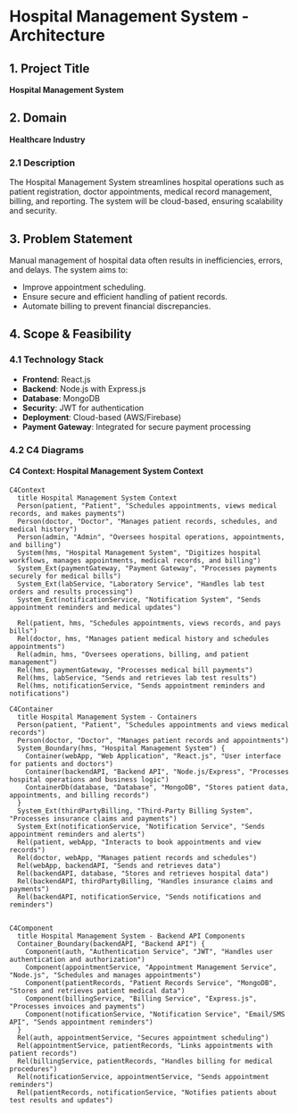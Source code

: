 # Hospital Management System - Architecture

## 1. Project Title
**Hospital Management System**

## 2. Domain
**Healthcare Industry**

### 2.1 Description
The Hospital Management System streamlines hospital operations such as patient registration, doctor appointments, medical record management, billing, and reporting. The system will be cloud-based, ensuring scalability and security.

## 3. Problem Statement

Manual management of hospital data often results in inefficiencies, errors, and delays. The system aims to:
- Improve appointment scheduling.
- Ensure secure and efficient handling of patient records.
- Automate billing to prevent financial discrepancies.

## 4. Scope & Feasibility

### 4.1 Technology Stack
- **Frontend**: React.js
- **Backend**: Node.js with Express.js
- **Database**: MongoDB
- **Security**: JWT for authentication
- **Deployment**: Cloud-based (AWS/Firebase)
- **Payment Gateway**: Integrated for secure payment processing

### 4.2 C4 Diagrams

#### **C4 Context: Hospital Management System Context**

```mermaid
C4Context
  title Hospital Management System Context
  Person(patient, "Patient", "Schedules appointments, views medical records, and makes payments")
  Person(doctor, "Doctor", "Manages patient records, schedules, and medical history")
  Person(admin, "Admin", "Oversees hospital operations, appointments, and billing")
  System(hms, "Hospital Management System", "Digitizes hospital workflows, manages appointments, medical records, and billing")
  System_Ext(paymentGateway, "Payment Gateway", "Processes payments securely for medical bills")
  System_Ext(labService, "Laboratory Service", "Handles lab test orders and results processing")
  System_Ext(notificationService, "Notification System", "Sends appointment reminders and medical updates")
  
  Rel(patient, hms, "Schedules appointments, views records, and pays bills")
  Rel(doctor, hms, "Manages patient medical history and schedules appointments")
  Rel(admin, hms, "Oversees operations, billing, and patient management")
  Rel(hms, paymentGateway, "Processes medical bill payments")
  Rel(hms, labService, "Sends and retrieves lab test results")
  Rel(hms, notificationService, "Sends appointment reminders and notifications")
```

```mermaid
C4Container
  title Hospital Management System - Containers
  Person(patient, "Patient", "Schedules appointments and views medical records")
  Person(doctor, "Doctor", "Manages patient records and appointments")
  System_Boundary(hms, "Hospital Management System") {
    Container(webApp, "Web Application", "React.js", "User interface for patients and doctors")
    Container(backendAPI, "Backend API", "Node.js/Express", "Processes hospital operations and business logic")
    ContainerDb(database, "Database", "MongoDB", "Stores patient data, appointments, and billing records")
  }
  System_Ext(thirdPartyBilling, "Third-Party Billing System", "Processes insurance claims and payments")
  System_Ext(notificationService, "Notification Service", "Sends appointment reminders and alerts")
  Rel(patient, webApp, "Interacts to book appointments and view records")
  Rel(doctor, webApp, "Manages patient records and schedules")
  Rel(webApp, backendAPI, "Sends and retrieves data")
  Rel(backendAPI, database, "Stores and retrieves hospital data")
  Rel(backendAPI, thirdPartyBilling, "Handles insurance claims and payments")
  Rel(backendAPI, notificationService, "Sends notifications and reminders")
```

```mermaid

C4Component
  title Hospital Management System - Backend API Components
  Container_Boundary(backendAPI, "Backend API") {
    Component(auth, "Authentication Service", "JWT", "Handles user authentication and authorization")
    Component(appointmentService, "Appointment Management Service", "Node.js", "Schedules and manages appointments")
    Component(patientRecords, "Patient Records Service", "MongoDB", "Stores and retrieves patient medical data")
    Component(billingService, "Billing Service", "Express.js", "Processes invoices and payments")
    Component(notificationService, "Notification Service", "Email/SMS API", "Sends appointment reminders")
  }
  Rel(auth, appointmentService, "Secures appointment scheduling")
  Rel(appointmentService, patientRecords, "Links appointments with patient records")
  Rel(billingService, patientRecords, "Handles billing for medical procedures")
  Rel(notificationService, appointmentService, "Sends appointment reminders")
  Rel(patientRecords, notificationService, "Notifies patients about test results and updates")

```
